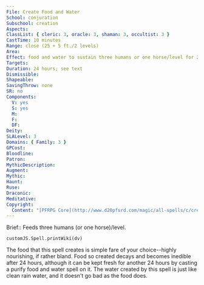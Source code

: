 ```yaml
---
File: Create Food and Water
School: conjuration
Subschool: creation
Aspects: 
ClassList: { cleric: 3, oracle: 3, shaman: 3, occultist: 3 }
CastTime: 10 minutes
Range: close (25 + 5 ft./2 levels)
Area: 
Effect: food and water to sustain three humans or one horse/level for 24 hours
Targets: 
Duration: 24 hours; see text
Dismissible: 
Shapeable: 
SavingThrow: none
SR: no
Components:
  V: yes
  S: yes
  M: 
  F: 
  DF: 
Deity: 
SLALevel: 3
Domains: { Family: 3 }
GPCost: 
Bloodline: 
Patron: 
MythicDescription: 
Augment: 
Mythic: 
Haunt: 
Ruse: 
Draconic: 
Meditative: 
Copyright:
  Content: "[PFRPG Core](http://www.d20pfsrd.com/magic/all-spells/c/create-food-and-water)"
---
```

Brief:: Feeds three humans (or one horse)/level.

```dataviewjs
customJS.Spell.printWiki(dv)
```

The food that this spell creates is simple fare of your choice--highly nourishing, if rather bland. Food so created decays and becomes inedible after 24 hours, although it can be kept fresh for another 24 hours by casting a purify food and water spell on it. The water created by this spell is just like clean rain water, and it doesn't go bad as the food does.
